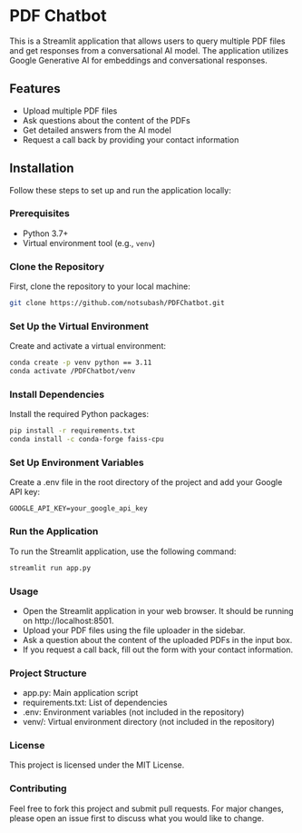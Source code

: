 # PDF Chatbot

This is a Streamlit application that allows users to query multiple PDF files and get responses from a conversational AI model. The application utilizes Google Generative AI for embeddings and conversational responses.

## Features

- Upload multiple PDF files
- Ask questions about the content of the PDFs
- Get detailed answers from the AI model
- Request a call back by providing your contact information

## Installation

Follow these steps to set up and run the application locally:

### Prerequisites

- Python 3.7+
- Virtual environment tool (e.g., `venv`)

### Clone the Repository

First, clone the repository to your local machine:

```bash
git clone https://github.com/notsubash/PDFChatbot.git
```

### Set Up the Virtual Environment

Create and activate a virtual environment:

```bash
conda create -p venv python == 3.11
conda activate /PDFChatbot/venv   
```

### Install Dependencies

Install the required Python packages:

```bash
pip install -r requirements.txt
conda install -c conda-forge faiss-cpu       
```

### Set Up Environment Variables

Create a .env file in the root directory of the project and add your Google API key:

```env
GOOGLE_API_KEY=your_google_api_key      
```

### Run the Application

To run the Streamlit application, use the following command:

```bash
streamlit run app.py
```

### Usage

- Open the Streamlit application in your web browser. It should be running on http://localhost:8501.
- Upload your PDF files using the file uploader in the sidebar.
- Ask a question about the content of the uploaded PDFs in the input box.
- If you request a call back, fill out the form with your contact information.
  
### Project Structure
- app.py: Main application script
- requirements.txt: List of dependencies
- .env: Environment variables (not included in the repository)
- venv/: Virtual environment directory (not included in the repository)
  
### License

This project is licensed under the MIT License.

### Contributing

Feel free to fork this project and submit pull requests. For major changes, please open an issue first to discuss what you would like to change.



